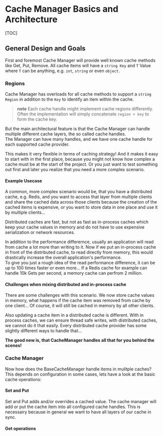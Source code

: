 # Cache Manager Basics and Architecture

[TOC]

## General Design and Goals
First and foremost Cache Manager will provide well known cache methods like Get, Put, Remove. 
All cache items will have a `string Key` and `T` Value where `T` can be anything, e.g. `int`, `string` or even `object`.

### Regions
Cache Manager has overloads for all cache methods to support a `string Region` in addition to the `Key` to identify an item within the cache. 

> **note** 
> Each cache handle might implement cache regions differently. Often the implementation will simply concatenate `region + key` to form the cache key. 


 But the 
main architectural feature is that the Cache Manager can handle multiple different cache layers, the so called 
cache handles.  
The Manager can have many handles, and we have one cache handle for each supported cache provider.

This makes it very flexible in terms of caching strategy! And it makes it easy to start with in the first place, because 
you might not know how complex a cache must be at the start of the project. Or you just want to test something out first and later 
you realize that you need a more complex scenario.

#### Example Usecase
A common, more complex scenario would be, that you have a distributed cache, e.g. Redis, and you want to access that layer 
from multiple clients and share the cached data across those clients because the creation of the cached items is expensive, or 
you want to store data in one place and use it by multiple clients...  

Distributed caches are fast, but not as fast as in-process caches which keep your cache values in memory and do not have 
to use expensive serialization or network resources.   

In addition to the performance differernce, usually an application will read from cache a lot more than writing to it. 
Now if we put an in-process cache in front of the distributed cache, to read directly from memory, this would drastically increase the overall 
application's performance.   
To give you just a rough idea of the read performance difference, it can be up to 100 times faster or even more...
If a Redis cache for example can handle 10k Gets per second, a memory cache can perfrom 2 million.

#### Challenges when mixing distributed and in-process cache
There are some challenges with this scenario. We now store cache values in memory, what happens if the cache item was removed from cache by one client...
Of course, it will still be cached in memory by all other clients.

Also updating a cache item in a distributed cache is different. With in process caches, we can ensure thread safe writes, with 
distributed caches, we cannot do it that easily. Every distributed cache provider has some slightly different ways to handle that...

**The good new is, that CacheManager handles all that for you behind the scenes!**

### Cache Manager
Now how does the BaseCacheManager handle items in mulitple caches?  
This depends on configuration in some cases, lets have a look at the basic cache operations:

#### Set and Put
Set and Put adds and/or overrides a cached value. The cache manager will add or put the cache item 
into all configured cache handles. This is necessairy because in general we want to have all 
layers of our cache in sync.

#### Get operations

